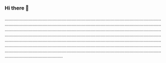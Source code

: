 ### Hi there 👋

..................................................................................................................................................................................................................................................................................................................................................................................................................................................................................................................................................................................................................................................................................................................................................................................................................................................................................................................................................